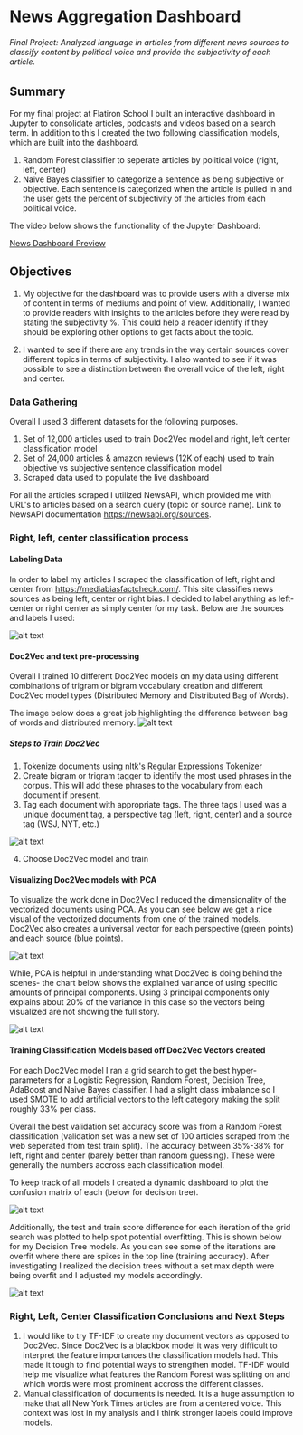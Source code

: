 # News Aggregation Dashboard
###### Final Project: Analyzed language in articles from different news sources to classify content by political voice and provide the subjectivity of each article.

## Summary
For my final project at Flatiron School I built an interactive dashboard in Jupyter to consolidate articles, podcasts and videos based on a search term. In addition to this I created the two following classification models, which are built into the dashboard.
  1. Random Forest classifier to seperate articles by political voice (right, left, center)
  2. Naive Bayes classifier to categorize a sentence as being subjective or objective. Each sentence is categorized when the article is pulled in and the user gets the percent of subjectivity of the articles from each political voice.


The video below shows the functionality of the Jupyter Dashboard:

[News Dashboard Preview](https://www.youtube.com/watch?v=gq1i3RDdVsE)

## Objectives
1. My objective for the dashboard was to provide users with a diverse mix of content in terms of mediums and point of view. Additionally, I wanted to provide readers with insights to the articles before they were read by stating the subjectivity %. This could help a reader identify if they should be exploring other options to get facts about the topic.

2. I wanted to see if there are any trends in the way certain sources cover different topics in terms of subjectivity. I also wanted to see if it was possible to see a distinction between the overall voice of the left, right and center.

### Data Gathering
Overall I used 3 different datasets for the following purposes.
  1. Set of 12,000 articles used to train Doc2Vec model and right, left center classification model
  2. Set of 24,000 articles & amazon reviews (12K of each) used to train objective vs subjective sentence classification model
  3. Scraped data used to populate the live dashboard

For all the articles scraped I utilized NewsAPI, which provided me with URL's to articles based on a search query (topic or source name). Link to NewsAPI documentation https://newsapi.org/sources.

### Right, left, center classification process

#### Labeling Data

In order to label my articles I scraped the classification of left, right and center from https://mediabiasfactcheck.com/. This site classifies news sources as being left, center or right bias. I decided to label anything as left-center or right center as simply center for my task. Below are the sources and labels I used:

![alt text](https://github.com/mrethana/news_bias_final/blob/master/Screenshots/labels.png?raw=True)

#### Doc2Vec and text pre-processing

Overall I trained 10 different Doc2Vec models on my data using different combinations of trigram or bigram vocabulary creation and different Doc2Vec model types (Distributed Memory and Distributed Bag of Words).

The image below does a great job highlighting the difference between bag of words and distributed memory.
![alt text](https://github.com/mrethana/news_bias_final/blob/master/Screenshots/d2v.png?raw=True)

##### Steps to Train Doc2Vec
1. Tokenize documents using nltk's Regular Expressions Tokenizer
2. Create bigram or trigram tagger to identify the most used phrases in the corpus. This will add these phrases to the vocabulary from each document if present.
3. Tag each document with appropriate tags. The three tags I used was a unique document tag, a perspective tag (left, right, center) and a source tag (WSJ, NYT, etc.)

![alt text](https://github.com/mrethana/news_bias_final/blob/master/Screenshots/pre.png?raw=True)

4. Choose Doc2Vec model and train

#### Visualizing Doc2Vec models with PCA

To visualize the work done in Doc2Vec I reduced the dimensionality of the vectorized documents using PCA. As you can see below we get a nice visual of the vectorized documents from one of the trained models. Doc2Vec also creates a universal vector for each perspective (green points) and each source (blue points).

![alt text](https://github.com/mrethana/news_bias_final/blob/master/Screenshots/viz.png?raw=True)

While, PCA is helpful in understanding what Doc2Vec is doing behind the scenes- the chart below shows the explained variance of using specific amounts of principal components. Using 3 principal components only explains about 20% of the variance in this case so the vectors being visualized are not showing the full story.

![alt text](https://github.com/mrethana/news_bias_final/blob/master/Screenshots/pca.png?raw=True)

#### Training Classification Models based off Doc2Vec Vectors created

For each Doc2Vec model I ran a grid search to get the best hyper-parameters for a Logistic Regression, Random Forest, Decision Tree, AdaBoost and Naive Bayes classifier. I had a slight class imbalance so I used SMOTE to add artificial vectors to the left category making the split roughly 33% per class.

Overall the best validation set accuracy score was from a Random Forest classification (validation set was a new set of 100 articles scraped from the web seperated from test train split). The accuracy between 35%-38% for left, right and center (barely better than random guessing). These were generally the numbers accross each classification model.

To keep track of all models I created a dynamic dashboard to plot the confusion matrix of each (below for decision tree).

![alt text](https://github.com/mrethana/news_bias_final/blob/master/Screenshots/cm.png?raw=True)


Additionally, the test and train score difference for each iteration of the grid search was plotted to help spot potential overfitting. This is shown below for my Decision Tree models. As you can see some of the iterations are overfit where there are spikes in the top line (training accuracy). After investigating I realized the decision trees without a set max depth were being overfit and I adjusted my models accordingly.

![alt text](https://github.com/mrethana/news_bias_final/blob/master/Screenshots/grid.png?raw=True)

### Right, Left, Center Classification Conclusions and Next Steps
1. I would like to try TF-IDF to create my document vectors as opposed to Doc2Vec. Since Doc2Vec is a blackbox model it was very difficult to interpret the feature importances the classification models had. This made it tough to find potential ways to strengthen model. TF-IDF would help me visualize what features the Random Forest was splitting on and which words were most prominent accross the different classes.
2. Manual classification of documents is needed. It is a huge assumption to make that all New York Times articles are from a centered voice. This context was lost in my analysis and I think stronger labels could improve models.
